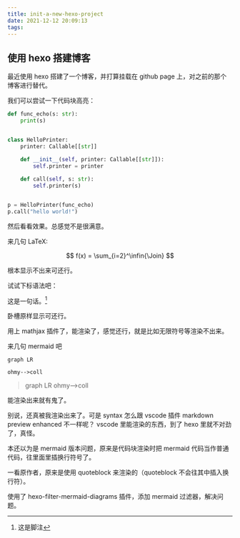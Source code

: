 ```yaml
---
title: init-a-new-hexo-project
date: 2021-12-12 20:09:13
tags:
---
```


## 使用 hexo 搭建博客

最近使用 hexo 搭建了一个博客，并打算挂载在 github page 上，对之前的那个博客进行替代。

我们可以尝试一下代码块高亮：

```python
def func_echo(s: str):
    print(s)


class HelloPrinter:
    printer: Callable[[str]]

    def __init__(self, printer: Callable[[str]]):
        self.printer = printer
    
    def call(self, s: str):
        self.printer(s)


p = HelloPrinter(func_echo)
p.call("hello world!")
```

然后看看效果。总感觉不是很满意。

来几句 LaTeX:

$$
f(x) = \sum_{i=2}^\infin{\Join}
$$

根本显示不出来可还行。

试试下标语法吧：

这是一句话。[^sub]
[^sub]: 这是脚注

卧槽原样显示可还行。

用上 mathjax 插件了，能渲染了，感觉还行，就是比如无限符号等渲染不出来。

来几句 mermaid 吧

```mermaid
graph LR

ohmy-->coll

```

> <div class="mermaid">
> graph LR
> ohmy-->coll
> </div>

能渲染出来就有鬼了。

别说，还真被我渲染出来了。可是 syntax 怎么跟 vscode 插件 markdown preview enhanced 不一样呢？ vscode 里能渲染的东西，到了 hexo 里就不对劲了，真怪。

本还以为是 mermaid 版本问题，原来是代码块渲染时把 mermaid 代码当作普通代码，往里面里插换行符号了。

一看原作者，原来是使用 quoteblock 来渲染的（quoteblock 不会往其中插入换行符）。

使用了 hexo-filter-mermaid-diagrams 插件，添加 mermaid 过滤器，解决问题。